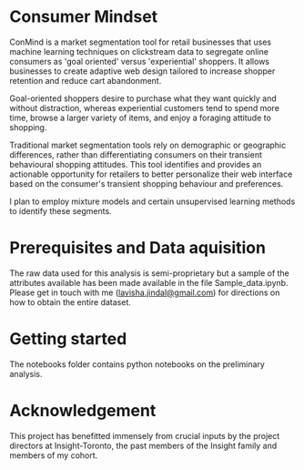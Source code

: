 # Consumer Mindset

ConMind is a market segmentation tool for retail businesses that uses machine learning techniques on clickstream data to segregate online consumers as 'goal oriented' versus 'experiential' shoppers. It allows businesses to create adaptive web design tailored to increase shopper retention and reduce cart abandonment.  

Goal-oriented shoppers desire to purchase what they want quickly and without distraction, whereas experiential customers tend to spend more time, browse a larger variety of items, and enjoy a foraging attitude to shopping. 

Traditional market segmentation tools rely on demographic or geographic differences, rather than differentiating consumers on their transient behavioural shopping attitudes. This tool identifies and provides an actionable opportunity for retailers to better personalize their web interface based on the consumer's transient shopping behaviour and preferences. 

I plan to employ mixture models and certain unsupervised learning methods to identify these segments.

# Prerequisites and Data aquisition

The raw data used for this analysis is semi-proprietary but a sample of the attributes available has been made available in the file Sample_data.ipynb. Please get in touch with me (lavisha.jindal@gmail.com) for directions on how to obtain the entire dataset.

# Getting started

The notebooks folder contains python notebooks on the preliminary analysis. 

# Acknowledgement 

This project has benefitted immensely from crucial inputs by the project directors at Insight-Toronto, the past members of the Insight family and members of my cohort.  
